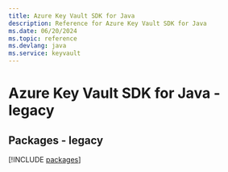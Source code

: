 ```yaml
---
title: Azure Key Vault SDK for Java
description: Reference for Azure Key Vault SDK for Java
ms.date: 06/20/2024
ms.topic: reference
ms.devlang: java
ms.service: keyvault
---
```

# Azure Key Vault SDK for Java - legacy
## Packages - legacy
[!INCLUDE [packages](key-vault-index.md)]